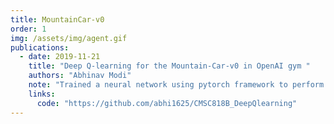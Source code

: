 ```yaml
---
title: MountainCar-v0
order: 1
img: /assets/img/agent.gif
publications:
  - date: 2019-11-21
    title: "Deep Q-learning for the Mountain-Car-v0 in OpenAI gym "
    authors: "Abhinav Modi"
    note: "Trained a neural network using pytorch framework to perform deep Q-learning for the continuous state, discrete action-space mountain-car problem in the OpenAI gym environment."
    links:
      code: "https://github.com/abhi1625/CMSC818B_DeepQlearning"
---
```

